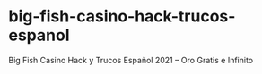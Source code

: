 # big-fish-casino-hack-trucos-espanol
Big Fish Casino Hack y Trucos Español 2021 – Oro Gratis e Infinito
